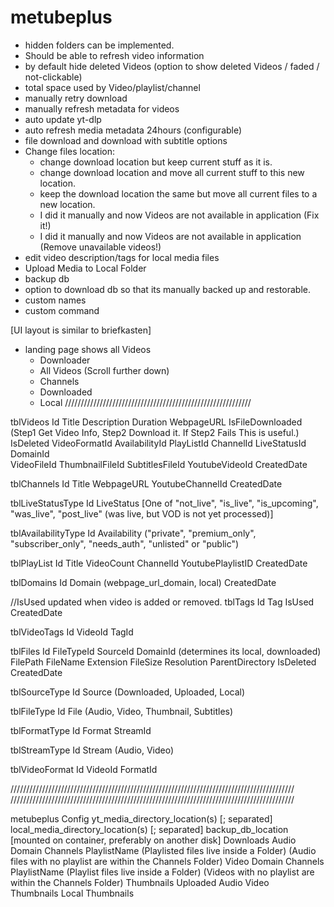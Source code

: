 # metubeplus

- hidden folders can be implemented.
- Should be able to refresh video information
- by default hide deleted Videos (option to show deleted Videos / faded / not-clickable)
- total space used by Video/playlist/channel
- manually retry download
- manually refresh metadata for videos
- auto update yt-dlp
- auto refresh media metadata 24hours (configurable)
- file download and download with subtitle options
- Change files location:
	- change download location but keep current stuff as it is.
	- change download location and move all current stuff to this new location.
	- keep the download location the same but move all current files to a new location.
	- I did it manually and now Videos are not available in application (Fix it!)
	- I did it manually and now Videos are not available in application (Remove unavailable videos!)
- edit video description/tags for local media files
- Upload Media to Local Folder
- backup db
- option to download db so that its manually backed up and restorable.
- custom names
- custom command

[UI layout is similar to briefkasten]
- landing page shows all Videos
	- Downloader
	- All Videos (Scroll further down)
	- Channels
	- Downloaded
	- Local
///////////////////////////////////////////////////////////


tblVideos
	Id
	Title
	Description
	Duration
	WebpageURL
	IsFileDownloaded (Step1 Get Video Info, Step2 Download it. If Step2 Fails This is useful.)	
	IsDeleted
	VideoFormatId
	AvailabilityId
	PlayListId
	ChannelId
	LiveStatusId
	DomainId	
	VideoFileId	
	ThumbnailFileId
	SubtitlesFileId
	YoutubeVideoId
	CreatedDate

tblChannels
	Id
	Title
	WebpageURL
	YoutubeChannelId
	CreatedDate
	
tblLiveStatusType
	Id
	LiveStatus [One of "not_live", "is_live", "is_upcoming", "was_live", "post_live" (was live, but VOD is not yet processed)]
	
tblAvailabilityType
	Id
	Availability ("private", "premium_only", "subscriber_only", "needs_auth", "unlisted" or "public")

tblPlayList
	Id
	Title
	VideoCount
	ChannelId
	YoutubePlaylistID
	CreatedDate
	
tblDomains
	Id
	Domain (webpage_url_domain, local)
	CreatedDate

//IsUsed updated when video is added or removed.
tblTags
	Id
	Tag
	IsUsed
	CreatedDate

tblVideoTags
	Id
	VideoId
	TagId

tblFiles
	Id
	FileTypeId
	SourceId
	DomainId (determines its local, downloaded)
	FilePath
	FileName
	Extension
	FileSize
	Resolution
	ParentDirectory
	IsDeleted
	CreatedDate
	
tblSourceType
	Id
	Source (Downloaded, Uploaded, Local)

tblFileType
	Id
	File (Audio, Video, Thumbnail, Subtitles)
	
tblFormatType
	Id
	Format
	StreamId 

tblStreamType
	Id
	Stream (Audio, Video)
	
tblVideoFormat
	Id
	VideoId
	FormatId
	


//////////////////////////////////////////////////////////////////////////////////////////
//////////////////////////////////////////////////////////////////////////////////////////

metubeplus
	Config
		yt_media_directory_location(s) [; separated]
		local_media_directory_location(s) [; separated]
		backup_db_location [mounted on container, preferably on another disk]
	Downloads
		Audio
			Domain
				Channels
					PlaylistName
						<FileName>	(Playlisted files live inside a Folder)
					<FileName> (Audio files with no playlist are within the Channels Folder)
		Video
			Domain
				Channels
					PlaylistName
						<FileName>	(Playlist files live inside a Folder)
					<FileName> (Videos with no playlist are within the Channels Folder)
		Thumbnails
	Uploaded
		Audio
		Video	
		Thumbnails
	Local
		Thumbnails
